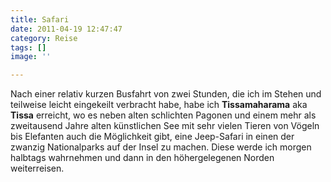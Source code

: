 ```yaml
---
title: Safari
date: 2011-04-19 12:47:47
category: Reise
tags: []
image: ''

---
```


Nach einer relativ kurzen Busfahrt von zwei Stunden, die ich im Stehen und teilweise leicht eingekeilt verbracht habe, habe ich **Tissamaharama** aka **Tissa** erreicht, wo es neben alten schlichten Pagonen und einem mehr als zweitausend Jahre alten künstlichen See mit sehr vielen Tieren von Vögeln bis Elefanten auch die Möglichkeit gibt, eine Jeep-Safari in einen der zwanzig Nationalparks auf der Insel zu machen. Diese werde ich morgen halbtags wahrnehmen und dann in den höhergelegenen Norden weiterreisen.

